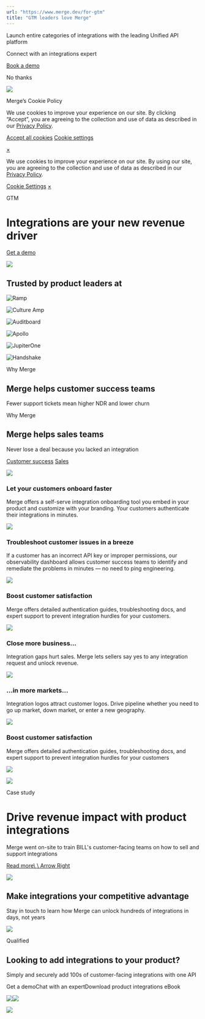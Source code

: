 ```yaml
---
url: "https://www.merge.dev/for-gtm"
title: "GTM leaders love Merge"
---
```


Launch entire categories of integrations with the leading Unified API platform

Connect with an integrations expert

[Book a demo](https://merge.dev/get-in-touch)

No thanks

![](https://images.mutinycdn.com/mutiny-assets/client/exit_popup_dummy_close_button_01.png)

Merge’s Cookie Policy

We use cookies to improve your experience on our site. By clicking “Accept”, you are agreeing to the collection and use of data as described in our [Privacy Policy](https://www.merge.dev/legal/privacy-policy).

[Accept all cookies](https://www.merge.dev/for-gtm#) [Cookie settings](https://www.merge.dev/cookie-settings)

[×](https://www.merge.dev/for-gtm#)

We use cookies to improve your experience on our site. By using our site, you are agreeing to the collection and use of data as described in our [Privacy Policy](https://www.merge.dev/legal/privacy-policy).

[Cookie Settings](https://www.merge.dev/archive/cookie-settings) [×](https://www.merge.dev/for-gtm#)

GTM

# Integrations are your new revenue driver

[Get a demo](https://www.merge.dev/archive/get-in-touch?utm_btn=dr-page-for-gtm)

![](https://cdn.prod.website-files.com/624b192df0b0151225c10026/67bf3ccba35b40847e6b7449_4-product-hero.avif)

## Trusted by product leaders at

![Ramp](https://cdn.prod.website-files.com/62796ab9647626cbab663f42/62f16c30f4eb6771610a7335_ramp.svg)

![Culture Amp](https://cdn.prod.website-files.com/62796ab9647626cbab663f42/651b46f7dac4158ce40bd8c4_culture-amp-black.svg)

![Auditboard](https://cdn.prod.website-files.com/62796ab9647626cbab663f42/65171314de0df660614f9a91_Auditboard.svg)

![Apollo](https://cdn.prod.website-files.com/62796ab9647626cbab663f42/630ff4fedab0661b4b4ac853_Apollo.svg)

![JupiterOne](https://cdn.prod.website-files.com/62796ab9647626cbab663f42/6489ed20e2b2108d30cb4c32_637cf51be3a11034e8ac108c_jupiterone_logo_AllBlack_RGB.svg)

![Handshake](https://cdn.prod.website-files.com/62796ab9647626cbab663f42/660adf19652b0dc3930fdb06_svgviewer-output%201.svg)

Why Merge

## Merge helps customer success teams

Fewer support tickets mean higher NDR and lower churn

Why Merge

## Merge helps sales teams

Never lose a deal because you lacked an integration

[Customer success](https://www.merge.dev/for-gtm#w-tabs-0-data-w-pane-0) [Sales](https://www.merge.dev/for-gtm#w-tabs-0-data-w-pane-1)

![](https://cdn.prod.website-files.com/624b192df0b0151225c10026/67c02f61b04a3c932e208bde_bg-center-lines-min.png)

### Let your customers onboard faster

Merge offers a self-serve integration onboarding tool you embed in your product and customize with your branding. Your customers authenticate their integrations in minutes.

![](https://cdn.prod.website-files.com/624b192df0b0151225c10026/67c03d5c796a345216352daa_gtm-1.svg)

### Troubleshoot customer issues in a breeze

If a customer has an incorrect API key or improper permissions, our observability dashboard allows customer success teams to identify and remediate the problems in minutes — no need to ping engineering.

![](https://cdn.prod.website-files.com/624b192df0b0151225c10026/67c03d5cfdacf2e879c0b3ab_gtm-2.svg)

### Boost customer satisfaction

Merge offers detailed authentication guides, troubleshooting docs, and expert support to prevent integration hurdles for your customers.

![](https://cdn.prod.website-files.com/624b192df0b0151225c10026/67c03d5bd2483d23f299e3d0_gtm-3.svg)

### Close more business...

Integration gaps hurt sales. Merge lets sellers say yes to any integration request and unlock revenue.

![](https://cdn.prod.website-files.com/624b192df0b0151225c10026/67c03d5e46979852ac6e23c7_gtm-4.svg)

### ...in more markets...

Integration logos attract customer logos. Drive pipeline whether you need to go up market, down market, or enter a new geography.

![](https://cdn.prod.website-files.com/624b192df0b0151225c10026/67c03d5c765ce10bca81b9f6_gtm-5.svg)

### Boost customer satisfaction

Merge offers detailed authentication guides, troubleshooting docs, and expert support to prevent integration hurdles for your customers

![](https://cdn.prod.website-files.com/624b192df0b0151225c10026/67c03d5b4a7da9e540583cd3_gtm-6.svg)

![](https://cdn.prod.website-files.com/624b192df0b0151225c10026/67c02aeab0f8c4d3c4195576_Bg%20right%20lines-min.png)

Case study

# Drive revenue impact with product integrations

Merge went on-site to train BILL's customer-facing teams on how to sell and support integrations

[Read more\\
\\
Arrow Right](https://www.merge.dev/case-studies/bill)

[![](https://cdn.prod.website-files.com/624b192df0b0151225c10026/67c0408d631191d22e17a8b8_gmt_bill-cover.svg)](https://www.merge.dev/case-studies/bill)

## Make integrations your competitive advantage

Stay in touch to learn how Merge can unlock hundreds of integrations in days, not years

![](https://cdn.prod.website-files.com/624b192df0b0151225c10026/67a0696c88fcb6b1a1d8ad6f_CTA%20Background%20Logo.svg)

Qualified

## Looking to add integrations to your product?

Simply and securely add 100s of customer-facing integrations with one API

Get a demoChat with an expertDownload product integrations eBook

![](https://t.co/1/i/adsct?bci=4&dv=America%2FAdak%26en-US%2Cen%26Google%20Inc.%26Linux%20x86_64%26255%261280%261024%264%2624%261280%261024%260%26na&eci=3&event=%7B%7D&event_id=2ddf8b83-a5c8-4add-abc6-473477379de4&integration=gtm&p_id=Twitter&p_user_id=0&pl_id=d3bdc1b1-b130-46ef-9f54-f6e63ab5f7cc&tw_document_href=https%3A%2F%2Fwww.merge.dev%2Ffor-gtm&tw_iframe_status=0&txn_id=o7z1d&type=javascript&version=2.3.33)![](https://analytics.twitter.com/1/i/adsct?bci=4&dv=America%2FAdak%26en-US%2Cen%26Google%20Inc.%26Linux%20x86_64%26255%261280%261024%264%2624%261280%261024%260%26na&eci=3&event=%7B%7D&event_id=2ddf8b83-a5c8-4add-abc6-473477379de4&integration=gtm&p_id=Twitter&p_user_id=0&pl_id=d3bdc1b1-b130-46ef-9f54-f6e63ab5f7cc&tw_document_href=https%3A%2F%2Fwww.merge.dev%2Ffor-gtm&tw_iframe_status=0&txn_id=o7z1d&type=javascript&version=2.3.33)

![](https://bat.bing.com/action/0?ti=343102454&tm=gtm002&Ver=2&mid=db4815cc-b44d-4c8e-a5a2-c4f0fa76ea9b&bo=2&sid=d2e958a03e8d11f0b8fb9de7ccb9a831&vid=d2e98d303e8d11f090f72123f658b3c7&vids=1&msclkid=N&pi=918639831&lg=en-US&sw=1280&sh=1024&sc=24&tl=GTM%20leaders%20love%20Merge&p=https%3A%2F%2Fwww.merge.dev%2Ffor-gtm&r=&lt=414&evt=pageLoad&sv=1&asc=G&cdb=AQAQ&rn=516990)